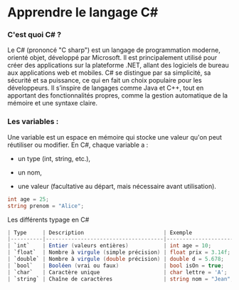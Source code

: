 # Apprendre le langage C#

### C'est quoi C# ?
Le C# (prononcé "C sharp") est un langage de programmation moderne, orienté objet, développé par Microsoft. Il est principalement utilisé pour créer des applications sur la plateforme .NET, allant des logiciels de bureau aux applications web et mobiles. C# se distingue par sa simplicité, sa sécurité et sa puissance, ce qui en fait un choix populaire pour les développeurs. Il s’inspire de langages comme Java et C++, tout en apportant des fonctionnalités propres, comme la gestion automatique de la mémoire et une syntaxe claire.

### Les variables :
Une variable est un espace en mémoire qui stocke une valeur qu'on peut réutiliser ou modifier. En C#, chaque variable a :

- un type (int, string, etc.),

- un nom,

- une valeur (facultative au départ, mais nécessaire avant utilisation).
```C#
int age = 25;
string prenom = "Alice";
```
Les différents typage en C#
```C#
| Type     | Description                         | Exemple             |
|----------|-------------------------------------|---------------------|
| `int`    | Entier (valeurs entières)           | int age = 10;       |
| `float`  | Nombre à virgule (simple précision) | float prix = 3.14f; |
| `double` | Nombre à virgule (double précision) | double d = 5.678;   |
| `bool`   | Booléen (vrai ou faux)              | bool isOn = true;   |
| `char`   | Caractère unique                    | char lettre = 'A';  |
| `string` | Chaîne de caractères                | string nom = "Jean";|

```
